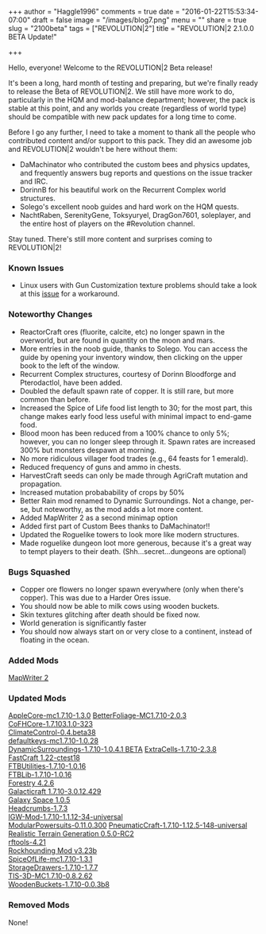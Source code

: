 +++
author = "Haggle1996"
comments = true
date = "2016-01-22T15:53:34-07:00"
draft = false
image = "/images/blog7.png"
menu = ""
share = true
slug = "2100beta"
tags = ["REVOLUTION|2"]
title = "REVOLUTION|2 2.1.0.0 BETA Update!"

+++

Hello, everyone! Welcome to the REVOLUTION|2 Beta release!

It's been a long, hard month of testing and preparing, but we're finally ready to release the Beta of REVOLUTION|2. We still have more work to do, particularly in the HQM and mod-balance department; however, the pack is stable at this point, and any worlds you create (regardless of world type) should be compatible with new pack updates for a long time to come.

Before I go any further, I need to take a moment to thank all the people who contributed content and/or support to this pack. They did an awesome job and REVOLUTION|2 wouldn't be here without them:
- DaMachinator who contributed the custom bees and physics updates, and frequently answers bug reports and questions on the issue tracker and IRC.
- DorinnB for his beautiful work on the Recurrent Complex world structures.
- Solego's excellent noob guides and hard work on the HQM quests.
- NachtRaben, SerenityGene, Toksyuryel, DragGon7601, soleplayer, and the entire host of players on the #Revolution channel.

Stay tuned. There's still more content and surprises coming to REVOLUTION|2!

### Known Issues
- Linux users with Gun Customization texture problems should take a look at this [issue](https://github.com/Haggle1996/RevolutionPack/issues/180) for a workaround. 

### Noteworthy Changes
- ReactorCraft ores (fluorite, calcite, etc) no longer spawn in the overworld, but are found in quantity on the moon and mars.  
- More entries in the noob guide, thanks to Solego. You can access the guide by opening your inventory window, then clicking on the upper book to the left of the window.
- Recurrent Complex structures, courtesy of Dorinn Bloodforge and Pterodactlol, have been added.  
- Doubled the default spawn rate of copper. It is still rare, but more common than before.
- Increased the Spice of Life food list length to 30; for the most part, this change makes early food less useful with minimal impact to end-game food. 
- Blood moon has been reduced from a 100% chance to only 5%; however, you can no longer sleep through it. Spawn rates are increased 300% but monsters despawn at morning.
- No more ridiculous villager food trades (e.g., 64 feasts for 1 emerald).
- Reduced frequency of guns and ammo in chests.
- HarvestCraft seeds can only be made through AgriCraft mutation and propagation.
- Increased mutation probabability of crops by 50%
- Better Rain mod renamed to Dynamic Surroundings. Not a change, per-se, but noteworthy, as the mod adds a lot more content.
- Added MapWriter 2 as a second minimap option
- Added first part of Custom Bees thanks to DaMachinator!!
- Updated the Roguelike towers to look more like modern structures. 
- Made roguelike dungeon loot more generous, because it's a great way to tempt players to their death. (Shh...secret...dungeons are optional)

### Bugs Squashed
- Copper ore flowers no longer spawn everywhere (only when there's copper). This was due to a Harder Ores issue.
- You should now be able to milk cows using wooden buckets.
- Skin textures glitching after death should be fixed now.
- World generation is significantly faster
- You should now always start on or very close to a continent, instead of floating in the ocean.

### Added Mods
[MapWriter 2](http://minecraft.curseforge.com/projects/mapwriter-2)  

### Updated Mods
[AppleCore-mc1.7.10-1.3.0](http://minecraft.curseforge.com/mc-mods/224472-mod/files/2277393)
[BetterFoliage-MC1.7.10-2.0.3](http://minecraft.curseforge.com/mc-mods/228529-mod/files/2279141)    
[CoFHCore-1.7.103.1.0-323](http://minecraft.curseforge.com/mc-mods/69162-mod/files/2277478)  
[ClimateControl-0.4.beta38](http://minecraft.curseforge.com/mc-mods/76544-mod/files/2277392)  
[defaultkeys-mc1.7.10-1.0.28](http://minecraft.curseforge.com/mc-mods/232131-mod/files/2277197)  
[DynamicSurroundings-1.7.10-1.0.4.1 BETA](http://minecraft.curseforge.com/mc-mods/238891-mod/files/2279139)
[ExtraCells-1.7.10-2.3.8](http://minecraft.curseforge.com/mc-mods/229218-mod/files/2279025)  
[FastCraft 1.22-ctest18](http://forum.industrial-craft.net/index.php?page=Thread&amp;threadID=10820)  
[FTBUtilities-1.7.10-1.0.16](http://minecraft.curseforge.com/mc-mods/237102-mod/files/2277331)  
[FTBLib-1.7.10-1.0.16](http://minecraft.curseforge.com/mc-mods/237167-mod/files/2277330)  
[Forestry 4.2.6](http://minecraft.curseforge.com/mc-mods/59751-mod/files/2278964)  
[Galacticraft 1.7.10-3.0.12.429](http://micdoodle8.com/mods/galacticraft)  
[Galaxy Space 1.0.5](http://minecraft.curseforge.com/mc-mods/238770-mod/files/2277067)  
[Headcrumbs-1.7.3](http://minecraft.curseforge.com/mc-mods/222838-mod/files/2277144)  
[IGW-Mod-1.7.10-1.1.12-34-universal](http://minecraft.curseforge.com/mc-mods/223815-mod/files/2276684)  
[ModularPowersuits-0.11.0.300](http://minecraft.curseforge.com/mc-mods/235442-mod/files/2278886)
[PneumaticCraft-1.7.10-1.12.5-148-universal](http://minecraft.curseforge.com/mc-mods/224125-mod/files/2279020)    
[Realistic Terrain Generation 0.5.0-RC2](https://github.com/Team-RTG/Realistic-Terrain-Generation)  
[rftools-4.21](http://minecraft.curseforge.com/mc-mods/224641-mod/files/2278966)  
[Rockhounding Mod v3.23b](http://minecraft.curseforge.com/mc-mods/226943-mod/files/2277607)  
[SpiceOfLife-mc1.7.10-1.3.1](http://minecraft.curseforge.com/mc-mods/220811-mod/files/2277396)  
[StorageDrawers-1.7.10-1.7.7](http://minecraft.curseforge.com/mc-mods/223852-mod/files/2276653)  
[TIS-3D-MC1.7.10-0.8.2.62](http://minecraft.curseforge.com/mc-mods/238603-mod/files/2276283)  
[WoodenBuckets-1.7.10-0.0.3b8](http://minecraft.curseforge.com/mc-mods/233189-mod/files/2276336)  

### Removed Mods
None!  